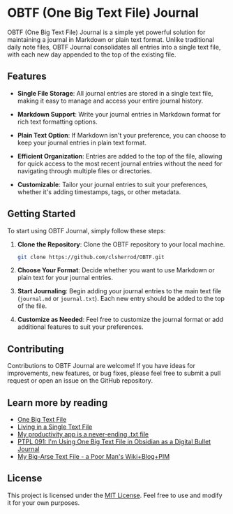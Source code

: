 # OBTF (One Big Text File) Journal

OBTF (One Big Text File) Journal is a simple yet powerful solution for maintaining a journal in Markdown or plain text format. Unlike traditional daily note files, OBTF Journal consolidates all entries into a single text file, with each new day appended to the top of the existing file. 

## Features

- **Single File Storage**: All journal entries are stored in a single text file, making it easy to manage and access your entire journal history.
  
- **Markdown Support**: Write your journal entries in Markdown format for rich text formatting options.
  
- **Plain Text Option**: If Markdown isn't your preference, you can choose to keep your journal entries in plain text format.
  
- **Efficient Organization**: Entries are added to the top of the file, allowing for quick access to the most recent journal entries without the need for navigating through multiple files or directories.
  
- **Customizable**: Tailor your journal entries to suit your preferences, whether it's adding timestamps, tags, or other metadata.

## Getting Started

To start using OBTF Journal, simply follow these steps:

1. **Clone the Repository**: Clone the OBTF repository to your local machine.

    ```bash
    git clone https://github.com/clsherrod/OBTF.git
    ```

2. **Choose Your Format**: Decide whether you want to use Markdown or plain text for your journal entries.

3. **Start Journaling**: Begin adding your journal entries to the main text file (`journal.md` or `journal.txt`). Each new entry should be added to the top of the file.

4. **Customize as Needed**: Feel free to customize the journal format or add additional features to suit your preferences.

## Contributing

Contributions to OBTF Journal are welcome! If you have ideas for improvements, new features, or bug fixes, please feel free to submit a pull request or open an issue on the GitHub repository.

## Learn more by reading
- [One Big Text File](https://mikegrindle.com/posts/obtf)
- [Living in a Single Text File](https://www.williamhern.com/living-in-a-single-text-file.html)
- [My productivity app is a never-ending .txt file](https://jeffhuang.com/productivity_text_file/)
- [PTPL 091: I'm Using One Big Text File in Obsidian as a Digital Bullet Journal](https://www.blog.plaintextpaperless.com/p/ptpl091-from-bullet-journal-to-one-big-text-file)
- [My Big-Arse Text File - a Poor Man's Wiki+Blog+PIM](http://www.matthewcornell.org/blog/2005/8/21/my-big-arse-text-file-a-poor-mans-wikiblogpim.html)

## License

This project is licensed under the [MIT License](LICENSE). Feel free to use and modify it for your own purposes.
